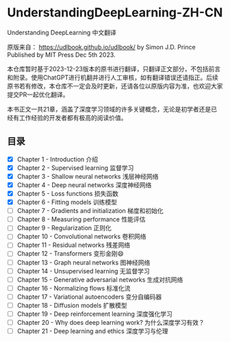 # UnderstandingDeepLearning-ZH-CN
Understanding DeepLearning 中文翻译

原版来自： https://udlbook.github.io/udlbook/
by Simon J.D. Prince  
Published by MIT Press Dec 5th 2023.

本仓库暂时基于2023-12-23版本的原书进行翻译，只翻译正文部分，不包括前言和附录。使用ChatGPT进行机翻并进行人工审核，如有翻译错误还请指正。后续原书若有修改，本仓库不一定会及时更新，还请各位以原版内容为准，也欢迎大家提交PR一起优化翻译。

本书正文一共21章，涵盖了深度学习领域的许多关键概念，无论是初学者还是已经有工作经验的开发者都有极高的阅读价值。
## 目录
- [x] Chapter 1 - Introduction 介绍
- [x] Chapter 2 - Supervised learning 监督学习
- [x] Chapter 3 - Shallow neural networks 浅层神经网络
- [x] Chapter 4 - Deep neural networks 深度神经网络
- [x] Chapter 5 - Loss functions 损失函数
- [x] Chapter 6 - Fitting models 训练模型
- [ ] Chapter 7 - Gradients and initialization 梯度和初始化
- [ ] Chapter 8 - Measuring performance 性能评估
- [ ] Chapter 9 - Regularization 正则化
- [ ] Chapter 10 - Convolutional networks 卷积网络
- [ ] Chapter 11 - Residual networks 残差网络
- [ ] Chapter 12 - Transformers 变形金刚😄
- [ ] Chapter 13 - Graph neural networks 图神经网络
- [ ] Chapter 14 - Unsupervised learning 无监督学习
- [ ] Chapter 15 - Generative adversarial networks 生成对抗网络
- [ ] Chapter 16 - Normalizing flows 标准化流
- [ ] Chapter 17 - Variational autoencoders 变分自编码器
- [ ] Chapter 18 - Diffusion models 扩散模型
- [ ] Chapter 19 - Deep reinforcement learning 深度强化学习
- [ ] Chapter 20 - Why does deep learning work? 为什么深度学习有效？
- [ ] Chapter 21 - Deep learning and ethics 深度学习与伦理